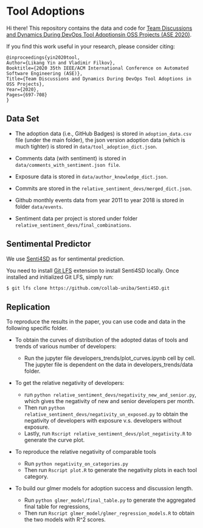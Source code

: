 # Tool Adoptions
Hi there! This repository contains the data and code for [Team Discussions and Dynamics During DevOps Tool Adoptionsin OSS Projects (ASE 2020)](https://www.cs.ucdavis.edu/~filkov/papers/ase2020.pdf).

If you find this work useful in your research, please consider citing:

    @inproceedings{yin2020tool,
    Author={Likang Yin and Vladimir Filkov},
    Booktitle={2020 35th IEEE/ACM International Conference on Automated Software Engineering (ASE)}, 
    Title={Team Discussions and Dynamics During DevOps Tool Adoptions in OSS Projects}, 
    Year={2020},
    Pages={697-708}
    }



## Data Set
- The adoption data (i.e., GitHub Badges) is stored in `adoption_data.csv` file (under the main folder), the json version adoption data (which is much tighter) is stored in `data/tool_adoption_dict.json`.

- Comments data (with sentiment) is stored in `data/comments_with_sentiment.json file`.

- Exposure data is stored in `data/author_knowledge_dict.json`.

- Commits are stored in the `relative_sentiment_devs/merged_dict.json`.

- Github monthly events data from year 2011 to year 2018 is stored in folder `data/events`.

- Sentiment data per project is stored under folder `relative_sentiment_devs/final_combinations`.

## Sentimental Predictor
We use [Senti4SD](https://github.com/collab-uniba/Senti4SD) as for sentimental prediction. 

You need to install [Git LFS](https://git-lfs.github.com) extension to install Senti4SD locally. Once installed and initialized Git LFS, simply run:

```bash
$ git lfs clone https://github.com/collab-uniba/Senti4SD.git
```

## Replication
To reproduce the results in the paper, you can use code and data in the following specific folder.

- To obtain the curves of distribution of the adopted datas of tools and trends of various number of developers:
  - Run the jupyter file developers_trends/plot_curves.ipynb cell by cell. The jupyter file is dependent on the data in developers_trends/data folder.

- To get the relative negativity of developers: 
  - run `python relative_sentiment_devs/negativity_new_and_senior.py`, which gives the negativity of new and senior developers per month. 
  - Then run `python relative_sentiment_devs/negativity_un_exposed.py` to obtain the negativity of developers with exposure v.s. developers without exposure. 
  - Lastly, run `Rscript relative_sentiment_devs/plot_negativity.R` to generate the curve plot.

- To reproduce the relative negativity of comparable tools
  - Run `python negativity_on_categories.py`
  - Then run `Rscript plot.R` to generate the negativity plots in each tool category.

- To build our glmer models for adoption success and discussion length. 
  - Run `python glmer_model/final_table.py` to generate the aggregated final table for regressions, 
  - Then run `Rscript glmer_model/glmer_regression_models.R` to obtain the two models with R^2 scores.




